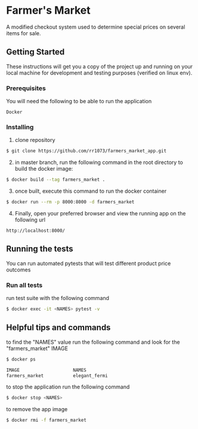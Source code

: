 # Farmer's Market

A modified checkout system used to determine special prices on several items for sale.

## Getting Started

These instructions will get you a copy of the project up and running on your local machine for development and testing purposes (verified on linux env). 


### Prerequisites

You will need the following to be able to run the application

```
Docker
```

### Installing

1. clone repository
```bash
$ git clone https://github.com/rr1073/farmers_market_app.git
```
2. in master branch, run the following command in the root directory to build the docker image:
```bash
$ docker build --tag farmers_market .
```
3. once built, execute this command to run the docker container
```bash
$ docker run --rm -p 8000:8000 -d farmers_market
```
4. Finally, open your preferred browser and view the running app on the following url
```
http://localhost:8000/
```

## Running the tests

You can run automated pytests that will test different product price outcomes

### Run all tests

run test suite with the following command

```bash
$ docker exec -it <NAMES> pytest -v
```

## Helpful tips and commands

to find the "NAMES" value run the following command and look for the "farmers_market" IMAGE
```bash
$ docker ps

IMAGE                    NAMES
farmers_market           elegant_fermi
```

to stop the application run the following command
```bash
$ docker stop <NAMES>
```

to remove the app image
```bash
$ docker rmi -f farmers_market
```

